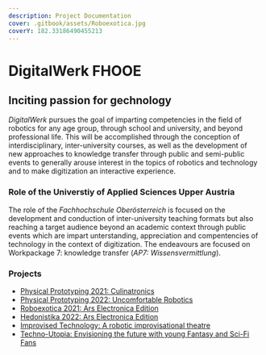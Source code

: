 ```yaml
---
description: Project Documentation
cover: .gitbook/assets/Roboexotica.jpg
coverY: 182.33186490455213
---
```


# DigitalWerk FHOOE

## Inciting passion for gechnology

_DigitalWerk_ pursues the goal of imparting competencies in the field of robotics for any age group, through school and university, and beyond professional life. This will be accomplished through the conception of interdisciplinary, inter-university courses, as well as the development of new approaches to knowledge transfer through public and semi-public events to generally arouse interest in the topics of robotics and technology and to make digitization an interactive experience.

### Role of the Universtiy of Applied Sciences Upper Austria

The role of the _Fachhochschule Oberösterreich_ is focused on the development and conduction of inter-university teaching formats but also reaching a target audience beyond an academic context through public events which are impart unterstanding, appreciation and compentencies of technology in the context of digitization. The endeavours are focused on Workpackage 7: knowledge transfer (_AP7: Wissensvermittlung_).

### Projects

* [Physical Prototyping 2021: Culinatronics](digitalwerk-fhooe/past-projects/physical-prototpying-2021-culinatronics/)
* [Physical Prototyping 2022: Uncomfortable Robotics](digitalwerk-fhooe/projects-in-progress/physical-prototyping-2022-uncomfortable-robotics/)
* [Roboexotica 2021: Ars Electronica Edition](digitalwerk-fhooe/past-projects/roboexotica-2021-ars-electronica-edition/)
* [Hedonistika 2022: Ars Electronica Edition](digitalwerk-fhooe/past-projects/hedonistika-2022-ars-electronica-edition.md)
* [Improvised Technology: A robotic improvisational theatre](digitalwerk-fhooe/past-projects/improvised-technology/)
* [Techno-Utopia: Envisioning the future with young Fantasy and Sci-Fi Fans](digitalwerk-fhooe/projects-in-progress/techno-utopia.md)

